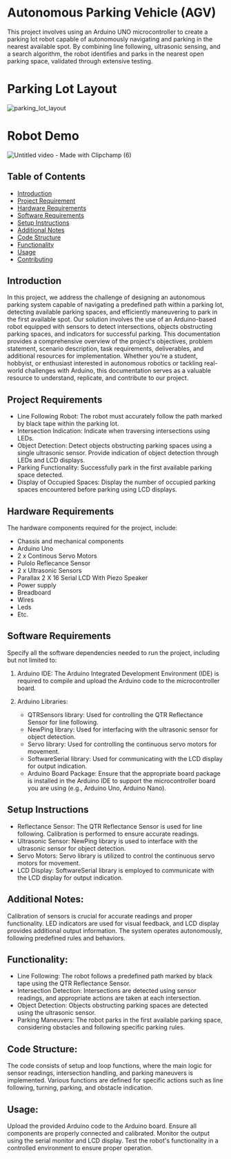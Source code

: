# Autonomous Parking Vehicle (AGV)

This project involves using an Arduino UNO microcontroller to create a parking lot robot capable of autonomously navigating and parking in the nearest available spot. By combining line following, ultrasonic sensing, and a search algorithm, the robot identifies and parks in the nearest open parking space, validated through extensive testing.

# Parking Lot Layout
![parking_lot_layout](https://github.com/IJAMUL1/Automated-Factory-Guided-Vehicle/assets/60096099/896fe77e-4570-4bf2-bc5a-13d0423bf5ed)

# Robot Demo
![Untitled video - Made with Clipchamp (6)](https://github.com/IJAMUL1/Automated-Factory-Guided-Vehicle/assets/60096099/e307b82f-e207-4fdd-a5fa-0d75c333c798)

## Table of Contents

- [Introduction](#introduction)
- [Project Requirement](#project-requirements)
- [Hardware Requirements](#hardware-requirements)
- [Software Requirements](#software-requirements)
- [Setup Instructions](#setup-instructions)
- [Additional Notes](#additional-notes)
- [Code Structure](#code-structure)
- [Functionality](#functionality)
- [Usage](#usage)
- [Contributing](#contributing)

## Introduction

In this project, we address the challenge of designing an autonomous parking system capable of navigating a predefined path within a parking lot, detecting available parking spaces, and efficiently maneuvering to park in the first available spot. Our solution involves the use of an Arduino-based robot equipped with sensors to detect intersections, objects obstructing parking spaces, and indicators for successful parking. This documentation provides a comprehensive overview of the project's objectives, problem statement, scenario description, task requirements, deliverables, and additional resources for implementation. Whether you're a student, hobbyist, or enthusiast interested in autonomous robotics or tackling real-world challenges with Arduino, this documentation serves as a valuable resource to understand, replicate, and contribute to our project.

## Project Requirements

- Line Following Robot: The robot must accurately follow the path marked by black tape within the parking lot.
- Intersection Indication: Indicate when traversing intersections using LEDs.
- Object Detection: Detect objects obstructing parking spaces using a single ultrasonic sensor. Provide indication of object detection through LEDs and LCD displays.
- Parking Functionality: Successfully park in the first available parking space detected.
- Display of Occupied Spaces: Display the number of occupied parking spaces encountered before parking using LCD displays.

## Hardware Requirements

The hardware components required for the project, include:
- Chassis and mechanical components
- Arduino Uno
- 2 x Continous Servo Motors
- Pulolo Reflecance Sensor
- 2 x Ultrasonic Sensors
- Parallax 2 X 16 Serial LCD With Piezo Speaker 
- Power supply
- Breadboard
- Wires
- Leds
- Etc.

## Software Requirements

Specify all the software dependencies needed to run the project, including but not limited to:
1. Arduino IDE: The Arduino Integrated Development Environment (IDE) is required to compile and upload the Arduino code to the microcontroller board.

1. Arduino Libraries:
    - QTRSensors library: Used for controlling the QTR Reflectance Sensor for line following.
    - NewPing library: Used for interfacing with the ultrasonic sensor for object detection.
    - Servo library: Used for controlling the continuous servo motors for movement.
    - SoftwareSerial library: Used for communicating with the LCD display for output indication.
    - Arduino Board Package: Ensure that the appropriate board package is installed in the Arduino IDE to support the microcontroller board you are using (e.g., Arduino Uno, Arduino Nano).

## Setup Instructions
- Reflectance Sensor: The QTR Reflectance Sensor is used for line following. Calibration is performed to ensure accurate readings.
- Ultrasonic Sensor: NewPing library is used to interface with the ultrasonic sensor for object detection.
- Servo Motors: Servo library is utilized to control the continuous servo motors for movement.
- LCD Display: SoftwareSerial library is employed to communicate with the LCD display for output indication.

## Additional Notes:
Calibration of sensors is crucial for accurate readings and proper functionality.
LED indicators are used for visual feedback, and LCD display provides additional output information.
The system operates autonomously, following predefined rules and behaviors.

## Functionality:
- Line Following: The robot follows a predefined path marked by black tape using the QTR Reflectance Sensor.
- Intersection Detection: Intersections are detected using sensor readings, and appropriate actions are taken at each intersection.
- Object Detection: Objects obstructing parking spaces are detected using the ultrasonic sensor.
- Parking Maneuvers: The robot parks in the first available parking space, considering obstacles and following specific parking rules.

## Code Structure:
The code consists of setup and loop functions, where the main logic for sensor readings, intersection handling, and parking maneuvers is implemented.
Various functions are defined for specific actions such as line following, turning, parking, and obstacle indication.

## Usage:
Upload the provided Arduino code to the Arduino board.
Ensure all components are properly connected and calibrated.
Monitor the output using the serial monitor and LCD display.
Test the robot's functionality in a controlled environment to ensure proper operation.

